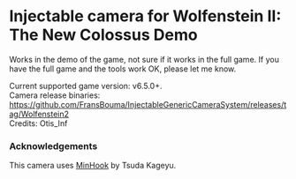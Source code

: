 Injectable camera for Wolfenstein II: The New Colossus Demo
============================

Works in the demo of the game, not sure if it works in the full game. If you have the full game and the tools work OK, please let me know. 

Current supported game version: v6.5.0+.  
Camera release binaries: https://github.com/FransBouma/InjectableGenericCameraSystem/releases/tag/Wolfenstein2    
Credits: Otis_Inf

### Acknowledgements
This camera uses [MinHook](https://github.com/TsudaKageyu/minhook) by Tsuda Kageyu.
